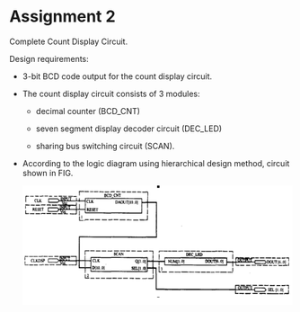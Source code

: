 # Assignment 2 #

Complete Count Display Circuit.

Design requirements:

* 3-bit BCD code output for the count display circuit.

* The count display circuit consists of 3 modules:

    - decimal counter (BCD_CNT)

    - seven segment display decoder circuit (DEC_LED)

    - sharing bus switching circuit (SCAN).

* According to the logic diagram using hierarchical design method, circuit shown in FIG.

    ![CIRCUIT_MAP](./CIRCUIT_MAP.bmp)


